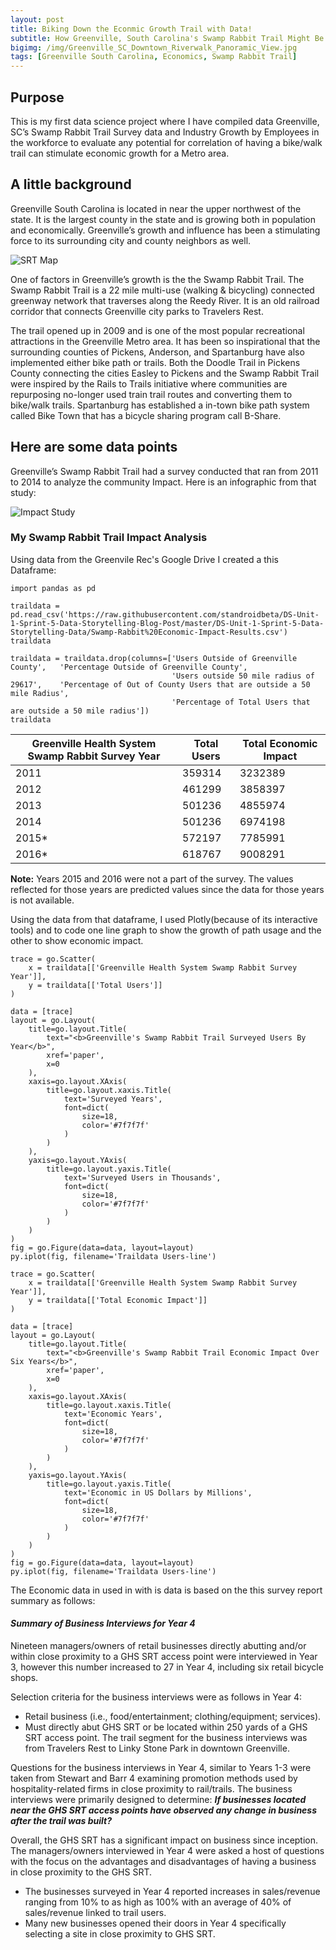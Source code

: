 ```yaml
---
layout: post
title: Biking Down the Econmic Growth Trail with Data!
subtitle: How Greenville, South Carolina's Swamp Rabbit Trail Might Be Stimulating Economic Growth
bigimg: /img/Greenville_SC_Downtown_Riverwalk_Panoramic_View.jpg
tags: [Greenville South Carolina, Economics, Swamp Rabbit Trail]
---
```


## Purpose
This is my first data science project where I have compiled data Greenville, SC’s Swamp Rabbit Trail Survey data and Industry Growth by Employees in the workforce to evaluate any potential for correlation of having a bike/walk trail can stimulate economic growth for a Metro area.

## A little background
Greenville South Carolina is located in near the upper northwest of the state. It is the largest county in the state and is growing both in population and economically. Greenville’s growth and influence has been a stimulating force to its surrounding city and county neighbors as well.

![SRT Map](/img/SRT-Map.png)

One of factors in Greenville’s growth is the the Swamp Rabbit Trail. The Swamp Rabbit Trail is a 22 mile multi-use (walking & bicycling) connected greenway network that traverses along the Reedy River. It is an old railroad corridor that connects Greenville city parks to Travelers Rest.

The trail opened up in 2009 and is one of the most popular recreational attractions in the Greenville Metro area. It has been so inspirational that the surrounding counties of Pickens, Anderson, and Spartanburg have also implemented  either bike path or trails. Both the Doodle Trail in Pickens County  connecting the cities Easley to Pickens and the Swamp Rabbit Trail were inspired by the Rails to Trails initiative where communities are repurposing no-longer used train trail routes and converting them to bike/walk trails. Spartanburg has established a in-town bike path system called Bike Town that has a bicycle sharing program call B-Share.

## Here are some data points

Greenville’s Swamp Rabbit Trail had a survey conducted that ran from 2011 to 2014 to analyze the community Impact. Here is an infographic from that study:

<p><img src='/img/Year 3 Impact Study Key Facts.jpg' alt='Impact Study' title='Impact Study' /></p>

### My Swamp Rabbit Trail Impact Analysis

Using data from the Greenvile Rec's Google Drive I created a this Dataframe:

```import matplotlib.pyplot as plt
import pandas as pd

traildata = pd.read_csv('https://raw.githubusercontent.com/standroidbeta/DS-Unit-1-Sprint-5-Data-Storytelling-Blog-Post/master/DS-Unit-1-Sprint-5-Data-Storytelling-Data/Swamp-Rabbit%20Economic-Impact-Results.csv')
traildata

traildata = traildata.drop(columns=['Users Outside of Greenville County',	'Percentage Outside of Greenville County',	
                                    'Users outside 50 mile radius of 29617',	'Percentage of Out of County Users that are outside a 50 mile Radius', 
                                    'Percentage of Total Users that are outside a 50 mile radius'])
traildata
```
Greenville Health System Swamp Rabbit Survey Year | Total Users | Total Economic Impact
------------------------------------------------- | ----------- | ----------------------
2011 | 359314 | 3232389
2012 | 461299 | 3858397
2013 | 501236 | 4855974
2014 | 501236 | 6974198
2015* | 572197 | 7785991
2016* | 618767 | 9008291


**Note:** Years 2015 and 2016 were not a part of the survey. The values reflected for those years are predicted values since the data for those years is not available.

Using the data from that dataframe, I used Plotly(because of its interactive tools) and to code one line graph to show the growth of path usage and the other to show economic impact.

```
trace = go.Scatter(
    x = traildata[['Greenville Health System Swamp Rabbit Survey Year']],
    y = traildata[['Total Users']]
)

data = [trace]
layout = go.Layout(
    title=go.layout.Title(
        text="<b>Greenville's Swamp Rabbit Trail Surveyed Users By Year</b>",
        xref='paper',
        x=0
    ),
    xaxis=go.layout.XAxis(
        title=go.layout.xaxis.Title(
            text='Surveyed Years',
            font=dict(
                size=18,
                color='#7f7f7f'
            )
        )
    ),
    yaxis=go.layout.YAxis(
        title=go.layout.yaxis.Title(
            text='Surveyed Users in Thousands',
            font=dict(
                size=18,
                color='#7f7f7f'
            )
        )
    )
)
fig = go.Figure(data=data, layout=layout)
py.iplot(fig, filename='Traildata Users-line')
```
```
trace = go.Scatter(
    x = traildata[['Greenville Health System Swamp Rabbit Survey Year']],
    y = traildata[['Total Economic Impact']]
)

data = [trace]
layout = go.Layout(
    title=go.layout.Title(
        text="<b>Greenville's Swamp Rabbit Trail Economic Impact Over Six Years</b>",
        xref='paper',
        x=0
    ),
    xaxis=go.layout.XAxis(
        title=go.layout.xaxis.Title(
            text='Economic Years',
            font=dict(
                size=18,
                color='#7f7f7f'
            )
        )
    ),
    yaxis=go.layout.YAxis(
        title=go.layout.yaxis.Title(
            text='Economic in US Dollars by Millions',
            font=dict(
                size=18,
                color='#7f7f7f'
            )
        )
    )
)
fig = go.Figure(data=data, layout=layout)
py.iplot(fig, filename='Traildata Users-line')
```
The Economic data in used in with is data is based on the this survey report summary as follows:

#### _Summary of Business Interviews for Year 4_
Nineteen managers/owners of retail businesses directly abutting and/or within close proximity to a GHS
SRT access point were interviewed in Year 3, however this number increased to 27 in Year 4, including
six retail bicycle shops.

Selection criteria for the business interviews were as follows in Year 4:
* Retail business (i.e., food/entertainment; clothing/equipment; services).
* Must directly abut GHS SRT or be located within 250 yards of a GHS SRT access point. The trail segment for the business interviews was from Travelers Rest to Linky Stone Park in downtown Greenville.

Questions for the business interviews in Year 4, similar to Years 1-3 were taken from Stewart and Barr 4
examining promotion methods used by hospitality-related firms in close proximity to rail/trails. The
business interviews were primarily designed to determine: **_If businesses located near the GHS SRT
access points have observed any change in business after the trail was built?_**

Overall, the GHS SRT has a significant impact on business since inception. The managers/owners
interviewed in Year 4 were asked a host of questions with the focus on the advantages and disadvantages
of having a business in close proximity to the GHS SRT.

* The businesses surveyed in Year 4 reported increases in sales/revenue ranging from 10% to as
high as 100% with an average of 40% of sales/revenue linked to trail users.
* Many new businesses opened their doors in Year 4 specifically selecting a site in close proximity
to GHS SRT.
